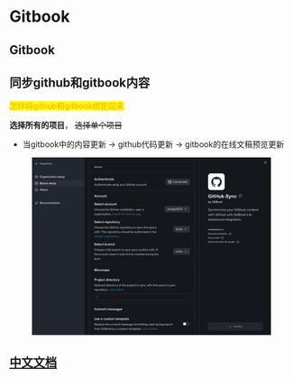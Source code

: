# Gitbook

## Gitbook

## 同步github和gitbook内容

<mark style="color:orange;">怎样将github和gitbook绑定起来</mark>

**选择所有的项目**， ~~选择单个项目~~

* 当gitbook中的内容更新 -> github代码更新 -> gitbook的在线文稿预览更新

<figure><img src="../.gitbook/assets/image (1).png" alt=""><figcaption></figcaption></figure>

## [中文文档](https://chrisniael.gitbooks.io/gitbook-documentation/content/)

